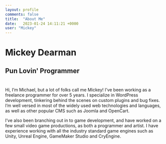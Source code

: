 ```yaml
---
layout: profile
comments: false
title:  "About Me"
date:   2023-01-24 14:11:21 +0000
user: "Mickey"
---
```


<div class="center" style="margin-bottom: 40px;">
    <h1>Mickey Dearman</h1>
    <h2>Pun Lovin' Programmer</h2>
</div>

<p>
Hi, I’m Michael, but a lot of folks call me Mickey! I’ve been working as a freelance programmer for over 5 years. I specialize in WordPress development, tinkering behind the scenes on custom plugins and bug fixes. I’m well versed in most of the widely used web technologies and languages, as well as other popular CMS such as Joomla and OpenCart.
</p>

<p>
I’ve also been branching out in to game development, and have worked on a few small video game productions, as both a programmer and artist. I have experience working with all the industry standard game engines such as Unity, Unreal Engine, GameMaker Studio and CryEngine.
</p>